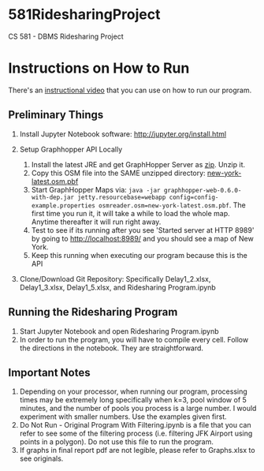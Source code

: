 # 581RidesharingProject
CS 581 - DBMS Ridesharing Project

# Instructions on How to Run
There's an [instructional video](https://youtu.be/MoOnZzU8ZTk) that you can use on how to run our program.

## Preliminary Things
1) Install Jupyter Notebook software: http://jupyter.org/install.html

2) Setup Graphhopper API Locally
   1. Install the latest JRE and get GraphHopper Server as [zip](https://graphhopper.com/public/releases/graphhopper-web-0.6.0-bin.zip). Unzip it. 
   2. Copy this OSM file into the SAME unzipped directory: [new-york-latest.osm.pbf](http://download.geofabrik.de/north-america/us/new-york-latest.osm.pbf)
   3. Start GraphHopper Maps via: `java -jar graphhopper-web-0.6.0-with-dep.jar jetty.resourcebase=webapp config=config-example.properties osmreader.osm=new-york-latest.osm.pbf`. The first time you run it, it will take a while to load the whole map. Anytime thereafter it will run right away.
   4. Test to see if its running after you see 'Started server at HTTP 8989' by going to [http://localhost:8989/](http://localhost:8989/) and you should see a map of New York. 
   5. Keep this running when executing our program because this is the API

3) Clone/Download Git Repository: Specifically Delay1_2.xlsx, Delay1_3.xlsx, Delay1_5.xlsx, and Ridesharing Program.ipynb


## Running the Ridesharing Program
1) Start Jupyter Notebook and open Ridesharing Program.ipynb
2) In order to run the program, you will have to compile every cell. Follow the directions in the notebook. They are straightforward.

## Important Notes
1) Depending on your processor, when running our program, processing times may be extremely long specifically when k=3, pool window of 5 minutes, and the number of pools you process is a large number. I would experiment with smaller numbers. Use the examples given first.
2) Do Not Run - Original Program With Filtering.ipynb is a file that you can refer to see some of the filtering process (i.e. filtering JFK Airport using points in a polygon). Do not use this file to run the program.
3) If graphs in final report pdf are not legible, please refer to Graphs.xlsx to see originals.

